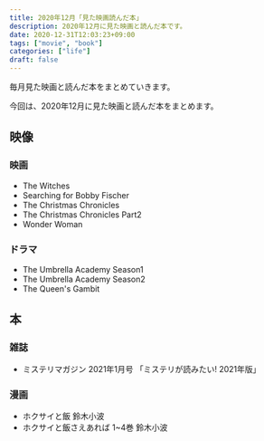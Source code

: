 ```yaml
---
title: 2020年12月「見た映画読んだ本」
description: 2020年12月に見た映画と読んだ本です。
date: 2020-12-31T12:03:23+09:00
tags: ["movie", "book"]
categories: ["life"]
draft: false
---
```


毎月見た映画と読んだ本をまとめていきます。

今回は、2020年12月に見た映画と読んだ本をまとめます。

## 映像

### 映画

* The Witches
* Searching for Bobby Fischer
* The Christmas Chronicles
* The Christmas Chronicles Part2
* Wonder Woman

### ドラマ

* The Umbrella Academy Season1
* The Umbrella Academy Season2
* The Queen's Gambit

## 本

### 雑誌

* ミステリマガジン 2021年1月号 「ミステリが読みたい! 2021年版」

### 漫画

* ホクサイと飯 鈴木小波
* ホクサイと飯さえあれば 1~4巻 鈴木小波
